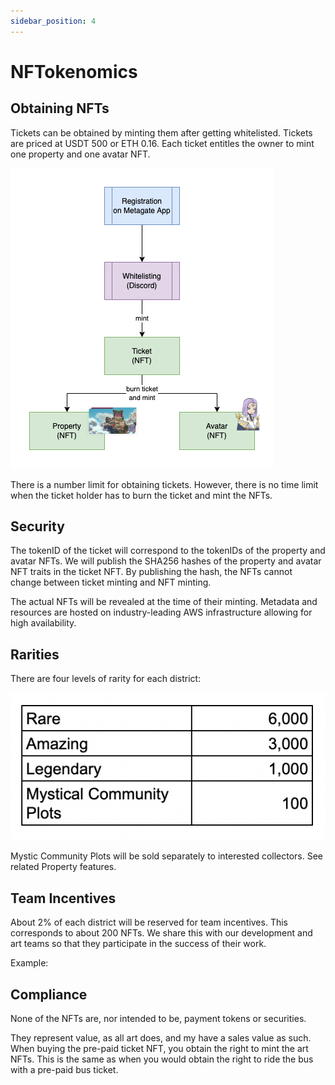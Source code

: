 ```yaml
---
sidebar_position: 4
---
```


# NFTokenomics

## Obtaining NFTs

Tickets can be obtained by minting them after getting whitelisted. Tickets are priced at USDT 500 or ETH 0.16. Each ticket entitles the owner to mint one property and one avatar NFT.

![Tickets to NFTs](./Tickets2NFTs.png)

There is a number limit for obtaining tickets. However, there is no time limit when the ticket holder has to burn the ticket and mint the NFTs.

## Security

The tokenID of the ticket will correspond to the tokenIDs of the property and avatar NFTs. We will publish the SHA256 hashes of the property and avatar NFT traits in the ticket NFT. By publishing the hash, the NFTs cannot change between ticket minting and NFT minting.

The actual NFTs will be revealed at the time of their minting. Metadata and resources are hosted on industry-leading AWS infrastructure allowing for high availability.

## Rarities

There are four levels of rarity for each district:

![Rarities](./Rarities.png)

Mystic Community Plots will be sold separately to interested collectors. See related Property features.

## Team Incentives

About 2% of each district will be reserved for team incentives. This corresponds to about 200 NFTs. We share this with our development and art teams so that they participate in the success of their work.

Example:

## Compliance

None of the NFTs are, nor intended to be, payment tokens or securities.

They represent value, as all art does, and my have a sales value as such. When buying the pre-paid ticket NFT, you obtain the right to mint the art NFTs. This is the same as when you would obtain the right to ride the bus with a pre-paid bus ticket.
